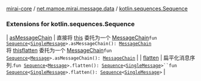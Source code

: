 [mirai-core](../../index.md) / [net.mamoe.mirai.message.data](../index.md) / [kotlin.sequences.Sequence](./index.md)

### Extensions for kotlin.sequences.Sequence

| [asMessageChain](as-message-chain.md) | 直接将 [this](as-message-chain/-this-.md) 委托为一个 [MessageChain](../-message-chain/index.md)`fun `[`Sequence`](https://kotlinlang.org/api/latest/jvm/stdlib/kotlin.sequences/-sequence/index.html)`<`[`SingleMessage`](../-single-message/index.md)`>.asMessageChain(): `[`MessageChain`](../-message-chain/index.md)<br>将 [this](#)[flatten](../kotlin.collections.-iterable/flatten.md) 委托为一个 [MessageChain](../-message-chain/index.md)`fun `[`Sequence`](https://kotlinlang.org/api/latest/jvm/stdlib/kotlin.sequences/-sequence/index.html)`<`[`Message`](../-message/index.md)`>.asMessageChain(): `[`MessageChain`](../-message-chain/index.md) |
| [flatten](flatten.md) | 扁平化消息序列.`fun `[`Sequence`](https://kotlinlang.org/api/latest/jvm/stdlib/kotlin.sequences/-sequence/index.html)`<`[`Message`](../-message/index.md)`>.flatten(): `[`Sequence`](https://kotlinlang.org/api/latest/jvm/stdlib/kotlin.sequences/-sequence/index.html)`<`[`SingleMessage`](../-single-message/index.md)`>``fun `[`Sequence`](https://kotlinlang.org/api/latest/jvm/stdlib/kotlin.sequences/-sequence/index.html)`<`[`SingleMessage`](../-single-message/index.md)`>.flatten(): `[`Sequence`](https://kotlinlang.org/api/latest/jvm/stdlib/kotlin.sequences/-sequence/index.html)`<`[`SingleMessage`](../-single-message/index.md)`>` |


